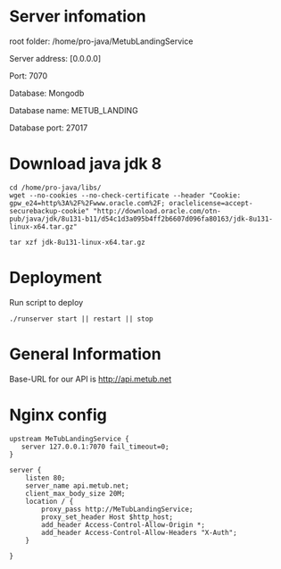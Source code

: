 # Server infomation

root folder: /home/pro-java/MetubLandingService

Server address: [0.0.0.0]

Port: 7070

Database: Mongodb

Database name: METUB_LANDING

Database port: 27017

# Download java jdk 8
```ssh
cd /home/pro-java/libs/
wget --no-cookies --no-check-certificate --header "Cookie: gpw_e24=http%3A%2F%2Fwww.oracle.com%2F; oraclelicense=accept-securebackup-cookie" "http://download.oracle.com/otn-pub/java/jdk/8u131-b11/d54c1d3a095b4ff2b6607d096fa80163/jdk-8u131-linux-x64.tar.gz"

tar xzf jdk-8u131-linux-x64.tar.gz
```

# Deployment
Run script to deploy 
```ssh
./runserver start || restart || stop
```

# General Information
Base-URL for our API is http://api.metub.net

# Nginx config
```nginx
upstream MeTubLandingService {
   server 127.0.0.1:7070 fail_timeout=0;
}

server {
	listen 80;
	server_name api.metub.net;
	client_max_body_size 20M;
	location / {	
		proxy_pass http://MeTubLandingService;
		proxy_set_header Host $http_host;
		add_header Access-Control-Allow-Origin *;
		add_header Access-Control-Allow-Headers "X-Auth";
	}	
		
}
```